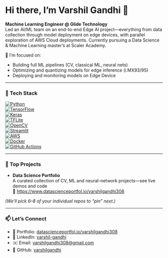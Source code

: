 # Hi there, I’m Varshil Gandhi 👋

**Machine Learning Engineer @ Glide Technology**  
Led an AI/ML team on an end-to-end Edge AI project—everything from data collection through model deployment on edge devices, with parallel exploration of AWS Cloud deployments. Currently pursuing a Data Science & Machine Learning master’s at Scaler Academy.

🔭 I’m focused on:
- Building full ML pipelines (CV, classical ML, neural nets)  
- Optimizing and quantizing models for edge inference (i.MX93/95)  
- Deploying and monitoring models on Edge Device  

---

### 🚀 Tech Stack

[![Python](https://img.shields.io/badge/Python-3776AB?logo=python&logoColor=white)](https://www.python.org/)  
[![TensorFlow](https://img.shields.io/badge/TensorFlow-FF6F00?logo=tensorflow&logoColor=white)](https://www.tensorflow.org/)  
[![Keras](https://img.shields.io/badge/Keras-D00000?logo=keras&logoColor=white)](https://keras.io/)  
[![TFLite](https://img.shields.io/badge/TFLite-0099E5?logo=tensorflow&logoColor=white)](https://www.tensorflow.org/lite)  
[![OpenCV](https://img.shields.io/badge/OpenCV-5C3EE8?logo=opencv&logoColor=white)](https://opencv.org/)  
[![Streamlit](https://img.shields.io/badge/Streamlit-FF4B4B?logo=streamlit&logoColor=white)](https://streamlit.io/)  
[![AWS](https://img.shields.io/badge/AWS-232F3E?logo=amazonaws&logoColor=white)](https://aws.amazon.com/)  
[![Docker](https://img.shields.io/badge/Docker-2496ED?logo=docker&logoColor=white)](https://www.docker.com/)  
[![GitHub Actions](https://img.shields.io/badge/GHActions-2088FF?logo=githubactions&logoColor=white)](https://github.com/features/actions)  

---

### 📂 Top Projects

- **Data Science Portfolio**  
  A curated collection of CV, ML and neural-network projects—see live demos and code  
  🔗 https://www.datascienceportfol.io/varshilgandhi308  

*(We’ll pick 6–8 of your individual repos to “pin” next.)*

---

### 📫 Let’s Connect

- 🔗 Portfolio: [datascienceportfol.io/varshilgandhi308](https://www.datascienceportfol.io/varshilgandhi308)  
- 🔗 LinkedIn: [varshil-gandhi](https://www.linkedin.com/in/varshil-gandhi-08470b200)  
- ✉️ Email: varshilgandhi308@gmail.com  
- 🔗 GitHub: [varshilgandhi](https://github.com/varshilgandhi)

